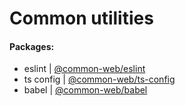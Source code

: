 # Common utilities

#### Packages:

- eslint | [@common-web/eslint](https://github.com/Jareechang/Utilities/tree/master/packages/common-eslint)
- ts config | [@common-web/ts-config](https://github.com/Jareechang/Utilities/tree/master/packages/ts-config)
- babel | [@common-web/babel](https://github.com/Jareechang/Utilities/tree/master/packages/babel)
